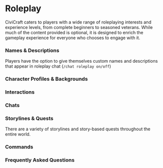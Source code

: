 # Roleplay

CiviCraft caters to players with a wide range of roleplaying interests and experience levels, from complete beginners to seasoned veterans. While much of the content provided is optional, it is designed to enrich the gameplay experience for everyone who chooses to engage with it.
### Names & Descriptions
Players have the option to give themselves custom names and descriptions that appear in roleplay chat (`/chat roleplay on/off`)
### Character Profiles & Backgrounds

### Interactions
### Chats
### Storylines & Quests
There are a variety of storylines and story-based quests throughout the entire world.
### Commands
### Frequently Asked Questions